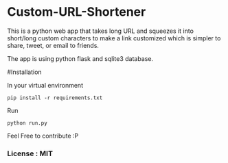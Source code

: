 # Custom-URL-Shortener
This is a python web app that takes long URL and squeezes it into short/long custom characters to make a link customized which is simpler to share, tweet, or email to friends.

The app is using python flask and sqlite3 database.


#Installation

In your virtual environment

    pip install -r requirements.txt

Run

    python run.py


Feel Free to contribute :P

### License : MIT
